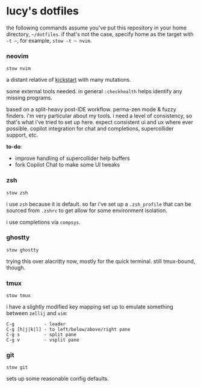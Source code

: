 # lucy's dotfiles

the following commands assume you've put this repository in your home directory,
`~/dotfiles`. if that's not the case, specify home as the target with `-t ~`,
for example, `stow -t ~ nvim`.

### neovim

```shell
stow nvim
```

a distant relative of [kickstart](https://github.com/nvim-lua/kickstart.nvim)
with many mutations.

some external tools needed. in general `:checkhealth` helps identify any missing
programs.

based on a split-heavy post-IDE workflow. perma-zen mode & fuzzy finders. i'm
very particular about my tools. i need a level of consistency, so that's what
i've tried to set up here. expect consistent ui and ux where ever possible.
copilot integration for chat and completions, supercollider support, etc.

**to-do**:

- improve handling of supercollider help buffers
- fork Copilot Chat to make some UI tweaks

### zsh

```shell
stow zsh
```

i use `zsh` because it is default. so far i've set up a `.zsh_profile` that can
be sourced from `.zshrc` to get allow for some environment isolation.

i use completions via `compsys`.

### ghostty

```shell
stow ghostty
```

trying this over alacritty now, mostly for the quick terminal. still tmux-bound,
though.

### tmux

```shell
stow tmux
```

i have a slightly modified key mapping set up to emulate something between
`zellij` and `vim`:

```
C-g           - leader
C-g [h|j|k|l] - to left/below/above/right pane
C-g s         - split pane
C-g v         - vsplit pane
```

### git

```shell
stow git
```

sets up some reasonable config defaults.
